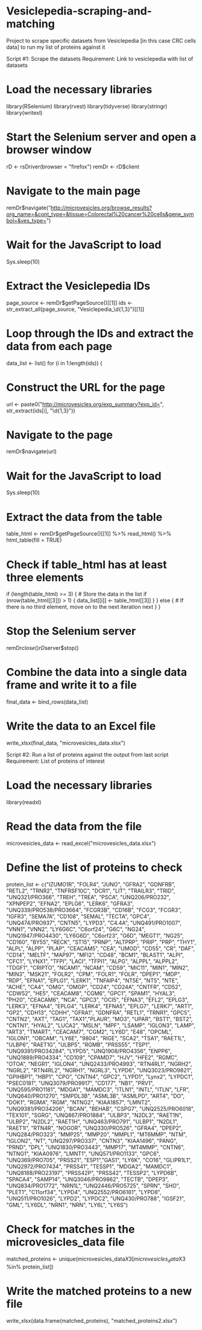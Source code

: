 # Vesiclepedia-scraping-and-matching
Project to scrape specific datasets from Vesiclepedia [in this case CRC cells data] to run my list of proteins against it

Script #1: Scrape the datasets
Requirement: Link to vesiclepedia with list of datasets 

# Load the necessary libraries
library(RSelenium)
library(rvest)
library(tidyverse)
library(stringr)
library(writexl)

# Start the Selenium server and open a browser window
rD <- rsDriver(browser = "firefox")
remDr <- rD$client

# Navigate to the main page
remDr$navigate("http://microvesicles.org/browse_results?org_name=&cont_type=&tissue=Colorectal%20cancer%20cells&gene_symbol=&ves_type=")

# Wait for the JavaScript to load
Sys.sleep(10)

# Extract the Vesiclepedia IDs
page_source <- remDr$getPageSource()[[1]]
ids <- str_extract_all(page_source, "Vesiclepedia_\\d{1,3}")[[1]]

# Loop through the IDs and extract the data from each page
data_list <- list()
for (i in 1:length(ids)) {
  # Construct the URL for the page
  url <- paste0("http://microvesicles.org/exp_summary?exp_id=", str_extract(ids[i], "\\d{1,3}"))
  
  # Navigate to the page
  remDr$navigate(url)
  
  # Wait for the JavaScript to load
  Sys.sleep(10)
  
  # Extract the data from the table
  table_html <- remDr$getPageSource()[[1]] %>%
    read_html() %>%
    html_table(fill = TRUE)
  
  # Check if table_html has at least three elements
  if (length(table_html) >= 3) {
    # Store the data in the list
    if (nrow(table_html[[3]]) > 1) {
      data_list[[i]] <- table_html[[3]]
    }
  } else {
    # If there is no third element, move on to the next iteration
    next
  }
}

# Stop the Selenium server
remDr$close()
rD$server$stop()

# Combine the data into a single data frame and write it to a file
final_data <- bind_rows(data_list)
# Write the data to an Excel file
write_xlsx(final_data, "microvesicles_data.xlsx")


Script #2: Run a list of proteins against the output from last script
Requirement: List of proteins of interest

# Load the necessary libraries
library(readxl)

# Read the data from the file
microvesicles_data <- read_excel("microvesicles_data.xlsx")

# Define the list of proteins to check
protein_list <- c("IZUMO1R", "FOLR4", "JUNO", "GFRA2", "GDNFRB", "RETL2", "TRNR2", "TNFRSF10C", "DCR1", "LIT", "TRAILR3", "TRID", "UNQ321/PRO366", "TREH", "TREA", "PSCA", "UNQ206/PRO232", "XPNPEP2", "EFNA2", "EPLG6", "LERK6", "GFRA3", "UNQ339/PRO538/PRO3664", "FCGR3B", "CD16B", "FCG3", "FCGR3", "IGFR3", "SEMA7A", "CD108", "SEMAL", "TECTA", "GPC4", "UNQ474/PRO937", "CNTN5", "LYPD3", "C4.4A", "UNQ491/PRO1007", "VNN1", "VNN2", "LY6G6C", "C6orf24", "G6C", "NG24", "UNQ1947/PRO4430", "LY6G6D", "C6orf23", "G6D", "MEGT1", "NG25", "CD160", "BY55", "RECK", "ST15", "PRNP", "ALTPRP", "PRIP", "PRP", "THY1", "ALPL", "ALPP", "PLAP", "CEACAM5", "CEA", "UMOD", "CD55", "CR", "DAF", "CD14", "MELTF", "MAP97", "MFI2", "CD48", "BCM1", "BLAST1", "ALPI", "CFC1", "LYNX1", "TFPI", "LACI", "TFPI1", "ALPG", "ALPPL", "ALPPL2", "TDGF1", "CRIPTO", "NCAM1", "NCAM", "CD59", "MIC11", "MIN1", "MIN2", "MIN3", "MSK21", "FOLR2", "CPM", "FOLR1", "FOLR", "DPEP1", "MDP", "RDP", "EFNA1", "EPLG1", "LERK1", "TNFAIP4", "NT5E", "NT5", "NTE", "ACHE", "CA4", "OMG", "OMGP", "CD24", "CD24A", "CNTFR", "CD52", "CDW52", "HE5", "CEACAM8", "CGM6", "GPC1", "SPAM1", "HYAL3", "PH20", "CEACAM6", "NCA", "GPC3", "OCI5", "EFNA3", "EFL2", "EPLG3", "LERK3", "EFNA4", "EPLG4", "LERK4", "EFNA5", "EPLG7", "LERK7", "ART1", "GP2", "CDH13", "CDHH", "GFRA1", "GDNFRA", "RETL1", "TRNR1", "GPC5", "CNTN2", "AXT", "TAG1", "TAX1","PLAUR", "MO3", "UPAR", "BST1", "BST2", "CNTN1", "HYAL2", "LUCA2", "MSLN", "MPF", "LSAMP", "IGLON3", "LAMP", "ART3", "TMART", "CEACAM7", "CGM2", "LY6D", "E48", "OPCML", "IGLON1", "OBCAM", "LY6E", "9804", "RIGE", "SCA2", "TSA1", "RAET1L", "ULBP6", "RAET1G", "ULBP5", "RGMB", "PRSS55", "TSP1", "UNQ9391/PRO34284", "LYPD5", "UNQ1908/PRO4356", "ENPP6", "UNQ1889/PRO4334", "CD109", "CPAMD7", "HJV", "HFE2", "RGMC", "OTOA", "NEGR1", "IGLON4", "UNQ2433/PRO4993", "RTN4RL1", "NGRH2", "NGRL2", "RTN4RL2", "NGRH1", "NGRL3", "LYPD6", "UNQ3023/PRO9821", "GPIHBP1", "HBP1", "CPO", "CNTN4", "GPC2", "LYPD1", "Lynx2", "LYPDC1", "PSEC0181", "UNQ3079/PRO9917", "CD177", "NB1", "PRV1", "UNQ595/PRO1181", "MDGA1", "MAMDC3", "ITLN1", "INTL", "ITLN", "LFR", "UNQ640/PRO1270", "SMPDL3B", "ASML3B", "ASMLPD", "ART4", "DO", "DOK1", "RGMA", "RGM", "NTNG2", "KIAA1857", "LMNT2", "UNQ9381/PRO34206", "BCAN", "BEHAB", "CSPG7", "UNQ2525/PRO6018", "TEX101", "SGRG", "UNQ867/PRO1884", "ULBP3", "N2DL3", "RAET1N", "ULBP2", "N2DL2", "RAET1H", "UNQ463/PRO791", "ULBP1", "N2DL1", "RAET1I", "RTN4R", "NOGOR", "UNQ330/PRO526", "GFRA4", "DPEP2", "UNQ284/PRO323", "MMP25", "MMP20", "MMPL1", "MT6MMP", "NTM", "IGLON2", "NT", "UNQ297/PRO337", "CNTN3", "KIAA1496", "PANG", "PRND", "DPL", "UNQ1830/PRO3443", "MMP17", "MT4MMP", "CNTN6", "NTNG1", "KIAA0976", "LMNT1", "UNQ571/PRO1133", "GPC6", "UNQ369/PRO705", "PRSS21", "ESP1","GAS1", "LY6K", "CO16", "GLIPR1L1", "UNQ2972/PRO7434", "PRSS41", "TESSP1", "MDGA2", "MAMDC1", "UNQ8188/PRO23197", "PRSS42P", "PRSS42", "TESSP2", "LYPD6B", "SPACA4", "SAMP14", "UNQ3046/PRO9862", "TECTB", "DPEP3", "UNQ834/PRO1772", "NRN1L", "UNQ2446/PRO5725", "SPRN", "SHO", "PLET1", "C11orf34", "LYPD4", "UNQ2552/PRO6181", "LYPD8", "UNQ511/PRO1026", "LYPD2", "LYPDC2", "UNQ430/PRO788", "IGSF21", "GML", "LY6DL", "NRN1", "NRN", "LY6L", "LY6S")

# Check for matches in the microvesicles_data file
matched_proteins <- unique(microvesicles_data$X3[microvesicles_data$X3 %in% protein_list])

# Write the matched proteins to a new file
write_xlsx(data.frame(matched_proteins), "matched_proteins2.xlsx")
